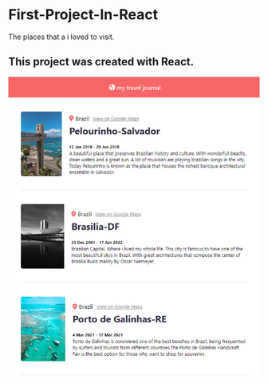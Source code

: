 # First-Project-In-React
The places that a i loved to visit.
## This project was created with React.


![](./public/images/screen.png)
